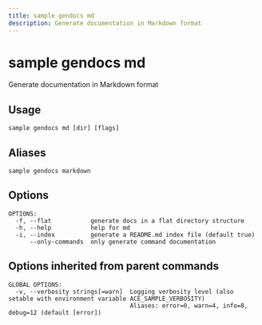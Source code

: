 ```yaml
---
title: sample gendocs md
description: Generate documentation in Markdown format
---
```


<!--
This documentation is auto generated by a script.
Please do not edit this file directly.
-->

<!-- markdownlint-disable-next-line single-title -->
# sample gendocs md

Generate documentation in Markdown format

## Usage

```plaintext
sample gendocs md [dir] [flags]
```

## Aliases

```plaintext
sample gendocs markdown
```

## Options

```plaintext
OPTIONS:
  -f, --flat           generate docs in a flat directory structure
  -h, --help           help for md
  -i, --index          generate a README.md index file (default true)
      --only-commands  only generate command documentation
```

## Options inherited from parent commands

```plaintext
GLOBAL OPTIONS:
  -v, --verbosity strings[=warn]  Logging verbosity level (also setable with environment variable ACE_SAMPLE_VERBOSITY)
                                  Aliases: error=0, warn=4, info=8, debug=12 (default [error])
```
